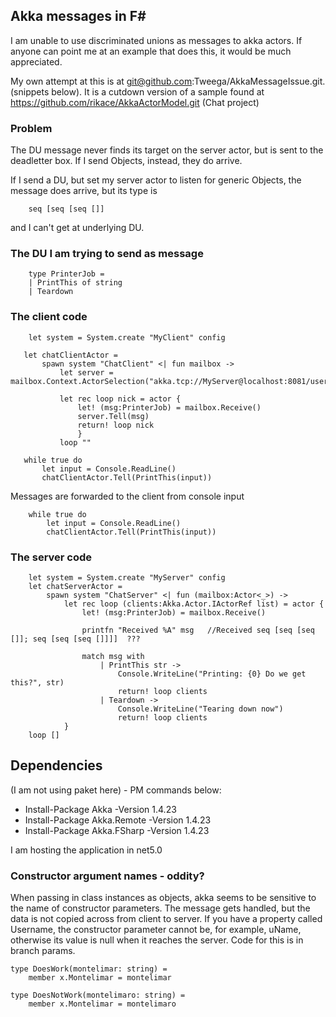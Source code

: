 ## Akka messages in F#

I am unable to use discriminated unions as messages to akka actors.  If anyone can point me at an example that does this, it would be much appreciated.

My own attempt at this is at git@github.com:Tweega/AkkaMessageIssue.git. (snippets below).  It is a cutdown version of a sample found at https://github.com/rikace/AkkaActorModel.git (Chat project)


### Problem
The DU message never finds its target on the server actor, but is sent to the deadletter box.  If I send Objects, instead, they do arrive.

If I send a DU, but set my server actor to listen for generic Objects, the message does arrive, but its type is
```
    seq [seq [seq []]
```
and I can't get at underlying DU.

### The DU I am trying to send as message
``` 
    type PrinterJob =
    | PrintThis of string
    | Teardown 
```

 ### The client code
 ```
     let system = System.create "MyClient" config

    let chatClientActor =
        spawn system "ChatClient" <| fun mailbox ->
            let server = mailbox.Context.ActorSelection("akka.tcp://MyServer@localhost:8081/user/ChatServer")

            let rec loop nick = actor {
                let! (msg:PrinterJob) = mailbox.Receive()
                server.Tell(msg)
                return! loop nick
                }
            loop ""

    while true do
        let input = Console.ReadLine()        
        chatClientActor.Tell(PrintThis(input))
```
Messages are forwarded to the client from console input
```
    while true do
        let input = Console.ReadLine()     
        chatClientActor.Tell(PrintThis(input))
```

### The server code
```
    let system = System.create "MyServer" config
    let chatServerActor =
        spawn system "ChatServer" <| fun (mailbox:Actor<_>) ->
            let rec loop (clients:Akka.Actor.IActorRef list) = actor {
                let! (msg:PrinterJob) = mailbox.Receive()

                printfn "Received %A" msg   //Received seq [seq [seq []]; seq [seq [seq []]]]  ???

                match msg with                
                    | PrintThis str -> 
                        Console.WriteLine("Printing: {0} Do we get this?", str)
                        return! loop clients
                    | Teardown -> 
                        Console.WriteLine("Tearing down now")                        
                        return! loop clients                
            }
    loop []
```

## Dependencies 
(I am not using paket here) - PM commands below: 

- Install-Package Akka -Version 1.4.23
- Install-Package Akka.Remote -Version 1.4.23
- Install-Package Akka.FSharp -Version 1.4.23

I am hosting the application in net5.0 


### Constructor argument names - oddity?
When passing in class instances as objects, akka seems to be sensitive to the name of constructor parameters.  The message gets handled, but the data is not copied across from client to server.  If you have a property called Username, the constructor parameter cannot be, for example, uName, otherwise its value is null when it reaches the server.  Code for this is in branch params.  

```
type DoesWork(montelimar: string) =
    member x.Montelimar = montelimar
    
type DoesNotWork(montelimaro: string) =
    member x.Montelimar = montelimaro
```
